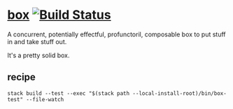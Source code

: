 [box](https://tonyday567.github.io/box/index.html) [![Build Status](https://travis-ci.org/tonyday567/box.svg)](https://travis-ci.org/tonyday567/box)
===

A concurrent, potentially effectful, profunctoril, composable box to put stuff in and take stuff out.

It's a pretty solid box.

recipe
---

```
stack build --test --exec "$(stack path --local-install-root)/bin/box-test" --file-watch
```
